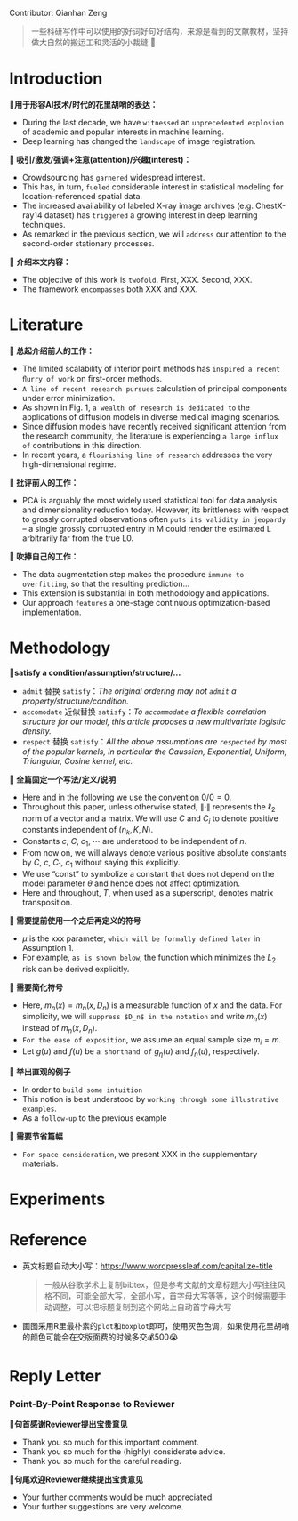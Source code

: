 Contributor: Qianhan Zeng

> 一些科研写作中可以使用的好词好句好结构，来源是看到的文献教材，坚持做大自然的搬运工和灵活的小裁缝 🐶
# Introduction

**🚩用于形容AI技术/时代的花里胡哨的表达：**
- During the last decade, we have `witnessed` an `unprecedented explosion` of academic and popular interests in machine learning. 
- Deep learning has changed the `landscape` of image registration.
  

**🚩 吸引/激发/强调+注意(attention)/兴趣(interest)：**
- Crowdsourcing has `garnered` widespread interest.
- This has, in turn, `fueled` considerable interest in statistical modeling for location-referenced spatial data.
- The increased availability of labeled X-ray image archives (e.g. ChestX-ray14 dataset) has `triggered` a growing interest in deep learning techniques.
- As remarked in the previous section, we will `address` our attention to the second-order stationary processes. 
  
**🚩 介绍本文内容：**
- The objective of this work is `twofold`. First, XXX. Second, XXX.
- The framework `encompasses` both XXX and XXX.


# Literature

**🚩 总起介绍前人的工作：**
- The limited scalability of interior point methods has `inspired a recent ﬂurry of work` on ﬁrst-order methods.
- `A line of recent research pursues` calculation of principal components under error minimization.
- As shown in Fig. 1, `a wealth of research is dedicated to` the applications of diffusion models in diverse medical imaging scenarios.
- Since diffusion models have recently received significant attention from the research community, the literature is experiencing `a large influx of` contributions in this direction.
- In recent years, a `flourishing line of research` addresses the very high-dimensional regime.

**🚩 批评前人的工作：**
- PCA is arguably the most widely used statistical tool for data analysis and dimensionality reduction today. However, its brittleness with respect to grossly corrupted observations often `puts its validity in jeopardy` – a single grossly corrupted entry in M could render the estimated L arbitrarily far from the true L0.

**🚩 吹捧自己的工作：**
- The data augmentation step makes the procedure `immune to overfitting`, so that the resulting prediction...
- This extension is substantial in both methodology and applications.
- Our approach `features` a one-stage continuous optimization-based implementation.

# Methodology

**🚩satisfy a condition/assumption/structure/...**
- `admit` 替换 `satisfy`：*The original ordering may not `admit` a property/structure/condition.*
- `accomodate` 近似替换 `satisfy`：*To `accommodate` a flexible correlation structure for our model, this article proposes a new multivariate logistic density.*
- `respect` 替换 `satisfy`：*All the above assumptions are `respected` by most of the popular kernels, in particular the Gaussian, Exponential, Uniform, Triangular, Cosine kernel, etc.*

**🚩 全篇固定一个写法/定义/说明**
- Here and in the following we use the convention $0/0=0$.
- Throughout this paper, unless otherwise stated, $\|\cdot\|$ represents the $\ell_2$ norm of a vector and a matrix. We will use $C$ and $C_i$ to denote positive constants independent of $(n_k , K, N )$.
- Constants $c$, $C$, $c_1$, $\cdots$ are understood to be independent of $n$.
- From now on, we will always denote various positive absolute constants by $C$, $c$, $C_1$, $c_1$ without saying this explicitly.
- We use “const” to symbolize a constant that does not depend on the model parameter $\theta$ and hence does not affect optimization.
- Here and throughout, $T$, when used as a superscript, denotes matrix transposition.

**🚩 需要提前使用一个之后再定义的符号**

- $\mu$ is the xxx parameter, `which will be formally defined later` in Assumption 1.
- For example, `as is shown below`, the function which minimizes the $L_2$ risk can be derived explicitly.
  

**🚩 需要简化符号**
- Here, $m_n(x) = m_n(x, D_n)$ is a measurable function of $x$ and the data. For simplicity, we will `suppress $D_n$ in the notation` and write $m_n(x)$ instead of $m_n(x, D_n)$.
- `For the ease of exposition`, we assume an equal sample size $m_i = m$.
- Let $g(u)$ and $f(u)$ be `a shorthand of` $g_\eta(u)$ and $f_\eta(u)$, respectively.


**🚩 举出直观的例子**
- In order to `build some intuition`
- This notion is best understood by `working through some illustrative examples`.
- As a `follow-up` to the previous example


**🚩 需要节省篇幅**
- `For space consideration`, we present XXX in the supplementary materials.

# Experiments

# Reference

- 英文标题自动大小写：https://www.wordpressleaf.com/capitalize-title
  > 一般从谷歌学术上复制bibtex，但是参考文献的文章标题大小写往往风格不同，可能全部大写，全部小写，首字母大写等等，这个时候需要手动调整，可以把标题复制到这个网站上自动首字母大写

- 画图采用R里最朴素的`plot`和`boxplot`即可，使用灰色色调，如果使用花里胡哨的颜色可能会在交版面费的时候多交💰500😭

# Reply Letter

### Point-By-Point Response to Reviewer

**🚩句首感谢Reviewer提出宝贵意见**

- Thank you so much for this important comment.
- Thank you so much for the (highly) considerate advice.
- Thank you so much for the careful reading.


**🚩句尾欢迎Reviewer继续提出宝贵意见**
- Your further comments would be much appreciated.
- Your further suggestions are very welcome.
